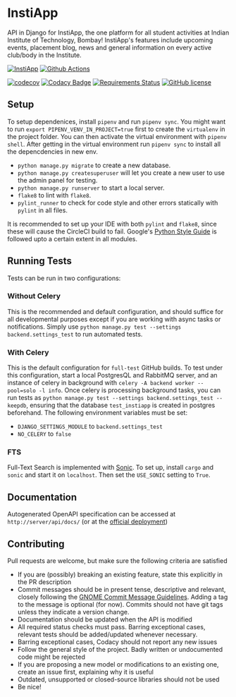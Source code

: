 # InstiApp

API in Django for InstiApp, the one platform for all student activities at Indian Institute of Technology, Bombay! InstiApp's features include upcoming events, placement blog, news and general information on every active club/body in the Institute.

[![InstiApp](https://insti.app/instiapp-badge-gh.svg)](https://insti.app)
[![Github Actions](https://github.com/wncc/instiapp-api/workflows/Github%20Actions/badge.svg)](https://github.com/wncc/instiapp-api/actions)

[![codecov](https://codecov.io/gh/wncc/instiapp-api/branch/master/graph/badge.svg)](https://codecov.io/gh/wncc/instiapp-api)
[![Codacy Badge](https://api.codacy.com/project/badge/Grade/7e6a386dbec649c99aa6a10218cc3768)](https://www.codacy.com/manual/pulsejet/instiapp-api?utm_source=github.com&utm_medium=referral&utm_content=wncc/instiapp-api&utm_campaign=Badge_Grade)
[![Requirements Status](https://requires.io/github/wncc/instiapp-api/requirements.svg?branch=master)](https://requires.io/github/wncc/instiapp-api/requirements/?branch=master)
[![GitHub license](https://img.shields.io/github/license/wncc/instiapp-api.svg)](https://github.com/wncc/instiapp-api/blob/master/LICENSE)

## Setup

To setup dependenices, install `pipenv` and run `pipenv sync`. You might want to run `export PIPENV_VENV_IN_PROJECT=true` first to create the `virtualenv` in the project folder. You can then activate the virtual environment with `pipenv shell`. After getting in the virtual environment run `pipenv sync` to install all the depencdencies in new env.

- `python manage.py migrate` to create a new database.
- `python manage.py createsuperuser` will let you create a new user to use the admin panel for testing.
- `python manage.py runserver` to start a local server.
- `flake8` to lint with `flake8`.
- `pylint_runner` to check for code style and other errors statically with `pylint` in all files.

It is recommended to set up your IDE with both `pylint` and `flake8`, since these will cause the CircleCI build to fail. Google's [Python Style Guide](https://google.github.io/styleguide/pyguide.html) is followed upto a certain extent in all modules.

## Running Tests

Tests can be run in two configurations:

### Without Celery

This is the recommended and default configuration, and should suffice for all developmental purposes except if you are working with async tasks or notifications. Simply use `python manage.py test --settings backend.settings_test` to run automated tests.

### With Celery

This is the default configuration for `full-test` GitHub builds. To test under this configuration, start a local PostgresQL and RabbitMQ server, and an instance of celery in background with `celery -A backend worker --pool=solo -l info`. Once celery is processing background tasks, you can run tests as `python manage.py test --settings backend.settings_test --keepdb`, ensuring that the database `test_instiapp` is created in postgres beforehand. The following environment variables must be set:

- `DJANGO_SETTINGS_MODULE` to `backend.settings_test`
- `NO_CELERY` to `false`

### FTS

Full-Text Search is implemented with [Sonic](https://github.com/valeriansaliou/sonic). To set up, install `cargo` and `sonic` and start it on `localhost`. Then set the `USE_SONIC` setting to `True`.

## Documentation

Autogenerated OpenAPI specification can be accessed at `http://server/api/docs/` (or at the [official deployment](https://gymkhana.iitb.ac.in/instiapp/api/docs/))

## Contributing

Pull requests are welcome, but make sure the following criteria are satisfied

- If you are (possibly) breaking an existing feature, state this explicitly in the PR description
- Commit messages should be in present tense, descriptive and relevant, closely following the [GNOME Commit Message Guidelines](https://wiki.gnome.org/Git/CommitMessages). Adding a tag to the message is optional (for now). Commits should not have git tags unless they indicate a version change.
- Documentation should be updated when the API is modified
- All required status checks must pass. Barring exceptional cases, relevant tests should be added/updated whenever necessary.
- Barring exceptional cases, Codacy should not report any new issues
- Follow the general style of the project. Badly written or undocumented code might be rejected
- If you are proposing a new model or modifications to an existing one, create an issue first, explaining why it is useful
- Outdated, unsupported or closed-source libraries should not be used
- Be nice!
